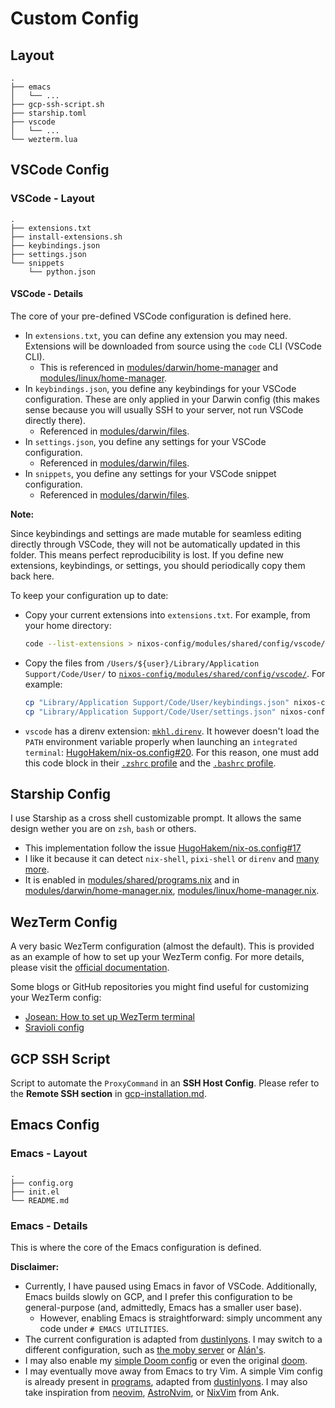 # Custom Config

## Layout

```text
.
├── emacs
│   └── ...
├── gcp-ssh-script.sh
├── starship.toml
├── vscode
│   └── ...
└── wezterm.lua
```

## VSCode Config

### VSCode - Layout

```text
.
├── extensions.txt
├── install-extensions.sh
├── keybindings.json
├── settings.json
└── snippets
    └── python.json
```

#### VSCode - Details

The core of your pre-defined VSCode configuration is defined here.

+ In `extensions.txt`, you can define any extension you may need. Extensions will be downloaded from source using the `code` CLI (VSCode CLI).
  + This is referenced in [modules/darwin/home-manager](./../../darwin/home-manager.nix#L47-L50) and [modules/linux/home-manager](./../../linux/home-manager.nix#L27-L30).
+ In `keybindings.json`, you define any keybindings for your VSCode configuration. These are only applied in your Darwin config (this makes sense because you will usually SSH to your server, not run VSCode directly there).
  + Referenced in [modules/darwin/files](./../../darwin/files.nix#L27-L31).
+ In `settings.json`, you define any settings for your VSCode configuration.
  + Referenced in [modules/darwin/files](./../../darwin/files.nix#L32-L36).
+ In `snippets`, you define any settings for your VSCode snippet configuration.
  + Referenced in [modules/darwin/files](./../../darwin/files.nix#L38-L49).

**Note:**

Since keybindings and settings are made mutable for seamless editing directly through VSCode, they will not be automatically updated in this folder. This means perfect reproducibility is lost. If you define new extensions, keybindings, or settings, you should periodically copy them back here.

To keep your configuration up to date:

+ Copy your current extensions into `extensions.txt`. For example, from your home directory:

    ```bash
    code --list-extensions > nixos-config/modules/shared/config/vscode/extensions.txt
    ```

+ Copy the files from `/Users/${user}/Library/Application Support/Code/User/` to [`nixos-config/modules/shared/config/vscode/`](./vscode/keybindings.json). For example:

    ```bash
    cp "Library/Application Support/Code/User/keybindings.json" nixos-config/modules/shared/config/vscode/keybindings.json
    cp "Library/Application Support/Code/User/settings.json" nixos-config/modules/shared/config/vscode/settings.json
    ```

+ `vscode` has a direnv extension: [`mkhl.direnv`](https://github.com/direnv/direnv-vscode). It however doesn't load the `PATH` environment variable properly when launching an `integrated terminal`: [HugoHakem/nix-os.config#20](https://github.com/HugoHakem/nix-os.config/issues/20). For this reason, one must add this code block in their [`.zshrc` profile](./../../darwin/home-manager.nix#L94-110) and the [`.bashrc` profile](./../../linux/home-manager.nix#L69-90).

## Starship Config

I use Starship as a cross shell customizable prompt. It allows the same design wether you are on `zsh`, `bash` or others.

+ This implementation follow the issue [HugoHakem/nix-os.config#17](https://github.com/HugoHakem/nix-os.config/issues/17)
+ I like it because it can detect `nix-shell`, `pixi-shell` or `direnv` and [many more](https://starship.rs/config/).
+ It is enabled in [modules/shared/programs.nix](./../programs.nix#L28-L31) and in [modules/darwin/home-manager.nix](./../../darwin/home-manager.nix#L57-59), [modules/linux/home-manager.nix](./../../linux/home-manager.nix#L40-42).

## WezTerm Config

A very basic WezTerm configuration (almost the default). This is provided as an example of how to set up your WezTerm config. For more details, please visit the [official documentation](https://wezterm.org/config/files.html).

Some blogs or GitHub repositories you might find useful for customizing your WezTerm config:

+ [Josean: How to set up WezTerm terminal](https://www.josean.com/posts/how-to-setup-wezterm-terminal)
+ [Sravioli config](https://github.com/sravioli/wezterm)

## GCP SSH Script

Script to automate the `ProxyCommand` in an **SSH Host Config**. Please refer to the **Remote SSH section** in [gcp-installation.md](./../../../gcp-installation.md#remote-ssh).

## Emacs Config

### Emacs - Layout

```text
.
├── config.org
├── init.el
└── README.md
```

### Emacs - Details

This is where the core of the Emacs configuration is defined.

**Disclaimer:**

+ Currently, I have paused using Emacs in favor of VSCode. Additionally, Emacs builds slowly on GCP, and I prefer this configuration to be general-purpose (and, admittedly, Emacs has a smaller user base).
  + However, enabling Emacs is straightforward: simply uncomment any code under `# EMACS UTILITIES`.
+ The current configuration is adapted from [dustinlyons](https://github.com/dustinlyons/nixos-config/tree/main/modules/shared/config/emacs). I may switch to a different configuration, such as [the moby server](https://github.com/HugoHakem/nix-configs) or [Alán's](https://github.com/afermg/nix-configs).
+ I may also enable my [simple Doom config](https://github.com/HugoHakem/doom) or even the original [doom](https://github.com/doomemacs/doomemacs).
+ I may eventually move away from Emacs to try Vim. A simple Vim config is already present in [programs](./../programs.nix#L33-140), adapted from [dustinlyons](https://github.com/dustinlyons/nixos-config/blob/main/modules/shared/home-manager.nix#L100C3-L208). I may also take inspiration from [neovim](https://github.com/neovim/neovim), [AstroNvim](https://github.com/AstroNvim/AstroNvim), or [NixVim](https://github.com/leoank/neusis/tree/67fb98c19cffa1e21af03e042b20a2d611ce4c72/homes/common/dev/nixvim) from Ank.
